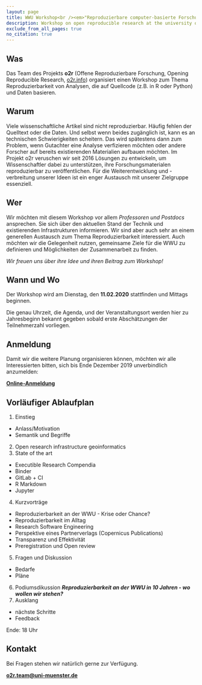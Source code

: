 ```yaml
---
layout: page
title: WWU Workshop<br /><em>"Reproduzierbare computer-basierte Forschung"</em>
description: Workshop on open reproducible research at the university of Muenster
exclude_from_all_pages: true
no_citation: true
---
```


## Was

Das Team des Projekts **o2r** (Offene Reproduzierbare Forschung, Opening Reproducible Research, [o2r.info](https://o2r.info)) organisiert einen Workshop zum Thema Reproduzierbarkeit von Analysen, die auf Quellcode (z.B. in R oder Python) und Daten basieren. 
 
## Warum

Viele wissenschaftliche Artikel sind nicht reproduzierbar. Häufig fehlen der Quelltext oder die Daten.
Und selbst wenn beides zugänglich ist, kann es an technischen Schwierigkeiten scheitern.
Das wird spätestens dann zum Problem, wenn Gutachter eine Analyse verfizieren möchten oder andere Forscher auf bereits existierenden Materialien aufbauen möchten.
Im Projekt o2r veruschen wir seit 2016 Lösungen zu entwickeln, um Wissenschaftler dabei zu unterstützen, ihre Forschungsmaterialen reproduzierbar zu veröffentlichen.
Für die Weiterentwicklung und -verbreitung unserer Ideen ist ein enger Austausch mit unserer Zielgruppe essenziell.

## Wer

Wir möchten mit diesem Workshop vor allem _Professoren und Postdocs_ ansprechen. Sie sich über den aktuellen Stand der Technik und existierenden Infrastrukturen informieren.
Wir sind aber auch sehr an einem generellen Austausch zum Thema Reproduzierbarkeit interessiert.
Auch möchten wir die Gelegenheit nutzen, gemeinsame Ziele für die WWU zu definieren und Möglichkeiten der Zusammenarbeit zu finden.

_Wir freuen uns über ihre Idee und ihren Beitrag zum Workshop!_

## Wann und Wo

Der Workshop wird am Dienstag, den **11.02.2020** stattfinden und Mittags beginnen.

Die genau Uhrzeit, die Agenda, und der Veranstaltungsort werden hier zu Jahresbeginn bekannt gegeben sobald erste Abschätzungen der Teilnehmerzahl vorliegen.

## Anmeldung

Damit wir die weitere Planung organisieren können, möchten wir alle Interessierten bitten, sich bis Ende Dezember 2019 unverbindlich anzumelden:

[**Online-Anmeldung**](https://terminplaner4.dfn.de/udHaoCTmfBClDscmqixgjwQi/admin)

## Vorläufiger Ablaufplan

1. Einstieg 
  - Anlass/Motivation
  - Semantik und Begriffe
2. Open research infrastructure geoinformatics
3. State of the art
  - Executible Research Compendia
  - Binder
  - GitLab + CI
  - R Markdown
  - Jupyter
4. Kurzvorträge
  - Reproduzierbarkeit an der WWU - Krise oder Chance?  
  - Reproduzierbarkeit im Alltag
  - Research Software Engineering
  - Perspektive eines Partnerverlags (Copernicus Publications)
  - Transparenz und Effektivität
  - Preregistration und Open review
5. Fragen und Diskussion
  - Bedarfe
  - Pläne
6. Podiumsdikussion
   _**Reproduzierbarkeit an der WWU in 10 Jahren - wo wollen wir stehen?**_
7. Ausklang 
  - nächste Schritte
  - Feedback

Ende: 18 Uhr

## Kontakt

Bei Fragen stehen wir natürlich gerne zur Verfügung.

**[o2r.team@uni-muenster.de](mailto:o2r.team@uni-muenster.de)**